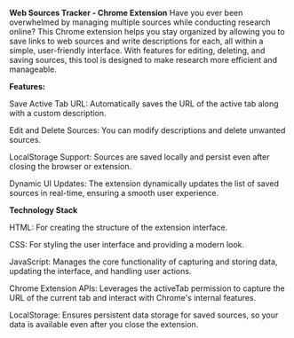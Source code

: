 **Web Sources Tracker - Chrome Extension**
Have you ever been overwhelmed by managing multiple sources while conducting research online? This Chrome extension helps you stay organized by allowing you to save links to web sources and write descriptions for each, all within a simple, user-friendly interface. With features for editing, deleting, and saving sources, this tool is designed to make research more efficient and manageable.

**Features:**

Save Active Tab URL: Automatically saves the URL of the active tab along with a custom description.

Edit and Delete Sources: You can modify descriptions and delete unwanted sources.

LocalStorage Support: Sources are saved locally and persist even after closing the browser or extension.

Dynamic UI Updates: The extension dynamically updates the list of saved sources in real-time, ensuring a smooth user experience.

**Technology Stack**

HTML: For creating the structure of the extension interface.

CSS: For styling the user interface and providing a modern look.

JavaScript: Manages the core functionality of capturing and storing data, updating the interface, and handling user actions.

Chrome Extension APIs: Leverages the activeTab permission to capture the URL of the current tab and interact with Chrome's internal features.

LocalStorage: Ensures persistent data storage for saved sources, so your data is available even after you close the extension.
